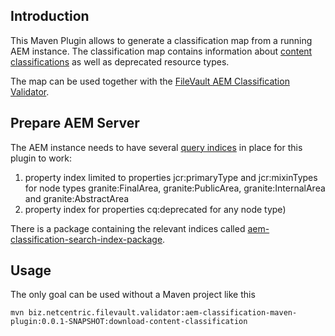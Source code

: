 Introduction
-----------

This Maven Plugin allows to generate a classification map from a running
AEM instance. The classification map contains information about [content classifications][1] as well as deprecated resource types.

The map can be used together with the [FileVault AEM Classification Validator][2].

Prepare AEM Server
----------
The AEM instance needs to have several [query indices][3] in place for this plugin to work:

1. property index limited to properties jcr:primaryType and jcr:mixinTypes for node types granite:FinalArea, granite:PublicArea, granite:InternalArea and granite:AbstractArea
1. property index for properties cq:deprecated for any node type)

There is a package containing the relevant indices called [aem-classification-search-index-package][4].

Usage
---------

The only goal can be used without a Maven project like this

```
mvn biz.netcentric.filevault.validator:aem-classification-maven-plugin:0.0.1-SNAPSHOT:download-content-classification
```

[1]: https://docs.adobe.com/content/help/en/experience-manager-65/deploying/upgrading/sustainable-upgrades.html#content-classifications
[2]: https://github.com/Netcentric/aem-classification/tree/master/aem-classification-validator
[3]: https://jackrabbit.apache.org/oak/docs/query/property-index.html
[4]: https://github.com/Netcentric/aem-classification/tree/master/aem-classification-search-index-package